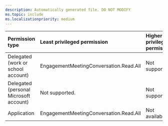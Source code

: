 ```yaml
---
description: Automatically generated file. DO NOT MODIFY
ms.topic: include
ms.localizationpriority: medium
---
```


|Permission type|Least privileged permission|Higher privileged permissions|
|:---|:---|:---|
|Delegated (work or school account)|EngagementMeetingConversation.Read.All|Not supported.|
|Delegated (personal Microsoft account)|Not supported.|Not supported.|
|Application|EngagementMeetingConversation.Read.All|Not available.|

